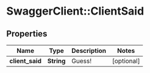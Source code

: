 # SwaggerClient::ClientSaid

## Properties
Name | Type | Description | Notes
------------ | ------------- | ------------- | -------------
**client_said** | **String** | Guess! | [optional] 


